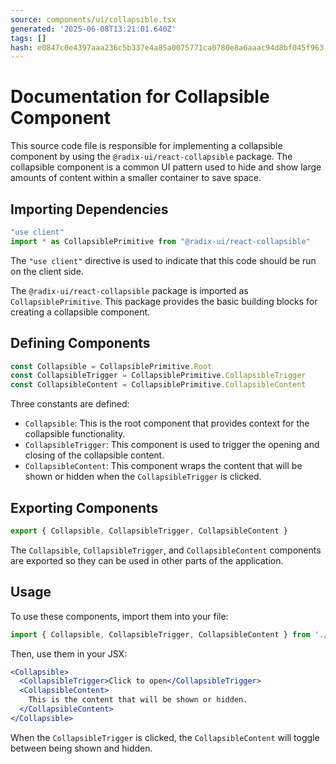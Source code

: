 ```yaml
---
source: components/ui/collapsible.tsx
generated: '2025-06-08T13:21:01.640Z'
tags: []
hash: e0847c0e4397aaa236c5b337e4a85a0075771ca0780e8a6aaac94d8bf045f963
---
```

# Documentation for Collapsible Component

This source code file is responsible for implementing a collapsible component by using the `@radix-ui/react-collapsible` package. The collapsible component is a common UI pattern used to hide and show large amounts of content within a smaller container to save space.

## Importing Dependencies

```javascript
"use client"
import * as CollapsiblePrimitive from "@radix-ui/react-collapsible"
```

The `"use client"` directive is used to indicate that this code should be run on the client side. 

The `@radix-ui/react-collapsible` package is imported as `CollapsiblePrimitive`. This package provides the basic building blocks for creating a collapsible component.

## Defining Components

```javascript
const Collapsible = CollapsiblePrimitive.Root
const CollapsibleTrigger = CollapsiblePrimitive.CollapsibleTrigger
const CollapsibleContent = CollapsiblePrimitive.CollapsibleContent
```

Three constants are defined:

- `Collapsible`: This is the root component that provides context for the collapsible functionality.
- `CollapsibleTrigger`: This component is used to trigger the opening and closing of the collapsible content.
- `CollapsibleContent`: This component wraps the content that will be shown or hidden when the `CollapsibleTrigger` is clicked.

## Exporting Components

```javascript
export { Collapsible, CollapsibleTrigger, CollapsibleContent }
```

The `Collapsible`, `CollapsibleTrigger`, and `CollapsibleContent` components are exported so they can be used in other parts of the application.

## Usage

To use these components, import them into your file:

```javascript
import { Collapsible, CollapsibleTrigger, CollapsibleContent } from './path-to-this-file'
```

Then, use them in your JSX:

```jsx
<Collapsible>
  <CollapsibleTrigger>Click to open</CollapsibleTrigger>
  <CollapsibleContent>
    This is the content that will be shown or hidden.
  </CollapsibleContent>
</Collapsible>
```

When the `CollapsibleTrigger` is clicked, the `CollapsibleContent` will toggle between being shown and hidden.
